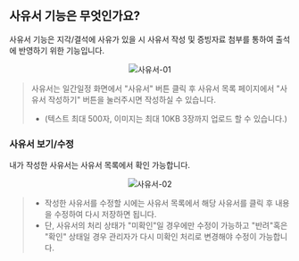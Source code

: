 ## 사유서 기능은 무엇인가요?

사유서 기능은 지각/결석에 사유가 있을 시 사유서 작성 및 증빙자료 첨부를 통하여 출석에 반영하기 위한 기능입니다.

<p align = "center">
<img alt="사유서-01" src="https://github.com/user-attachments/assets/32edb99d-1840-42bc-a190-21e3b502f58a">
<p/>

> 사유서는 일간일정 화면에서 "사유서" 버튼 클릭 후 사유서 목록 페이지에서 "사유서 작성하기" 버튼을 눌러주시면 작성하실 수 있습니다.
> * (텍스트 최대 500자, 이미지는 최대 10KB 3장까지 업로드 할 수 있습니다.)

### 사유서 보기/수정
내가 작성한 사유서는 사유서 목록에서 확인 가능합니다.

<p align = "center">
<img alt="사유서-02" src="https://github.com/user-attachments/assets/91fb3626-67ab-4465-8b24-c940ffe74256">
<p/>

> * 작성한 사유서를 수정할 시에는 사유서 목록에서 해당 사유서를 클릭 후 내용을 수정하여 다시 저장하면 됩니다.
> * 단, 사유서의 처리 상태가 "미확인"일 경우에만 수정이 가능하고 "반려"혹은 "확인" 상태일 경우 관리자가 다시 미확인 처리로 변경해야 수정이 가능합니다.

